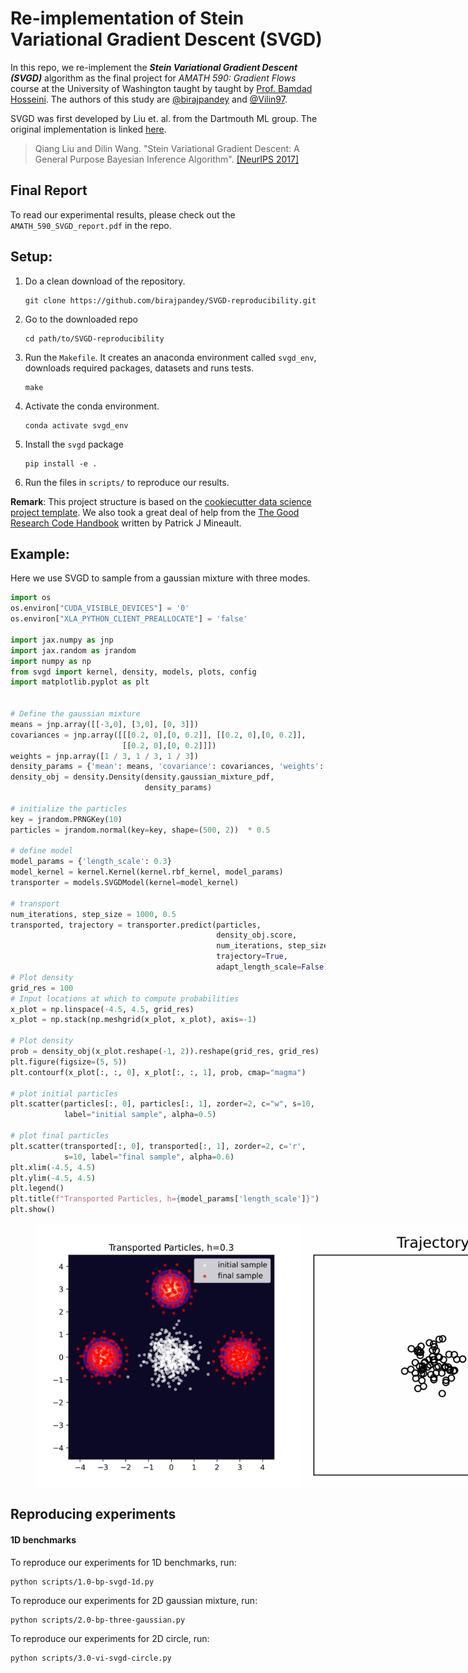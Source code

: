 # Re-implementation of Stein Variational Gradient Descent (SVGD)

In this repo, we re-implement the **_Stein Variational Gradient Descent 
(SVGD)_** 
algorithm as the final project for _AMATH 590: Gradient Flows_ course at the 
University of 
Washington taught by taught by [Prof. Bamdad Hosseini](https://bamdadhosseini.org).  The 
authors of this study are 
[@birajpandey](https://github.com/birajpandey) and [@Vilin97](https://github.com/Vilin97). 

SVGD was first developed by Liu et. al. from the Dartmouth ML group. The 
original implementation is linked [here](https://github.com/dilinwang820/Stein-Variational-Gradient-Descent).
> Qiang Liu and Dilin Wang. 
> "Stein Variational Gradient Descent: A General Purpose Bayesian Inference Algorithm".
> [[NeurIPS 2017]](https://proceedings.neurips.cc/paper/2016/file/b3ba8f1bee1238a2f37603d90b58898d-Paper.pdf)


## Final Report
To read our experimental results, please check out the `AMATH_590_SVGD_report.pdf` 
in the repo.

## Setup:

1. Do a clean download of the repository.
   ```
   git clone https://github.com/birajpandey/SVGD-reproducibility.git
   ```
2. Go to the downloaded repo
   ```
   cd path/to/SVGD-reproducibility
   ```
3. Run the `Makefile`. It creates an anaconda environment called `svgd_env`, 
   downloads  required  packages, datasets and runs tests.

   ```
   make 
   ```
3. Activate the conda environment. 

   ```
   conda activate svgd_env
   ```

4. Install the `svgd` package
   ```
   pip install -e .
   ```
   
5. Run the files in `scripts/` to reproduce our results. 

__Remark__: This project structure is based on the 
<a target="_blank" href="https://drivendata.github.io/cookiecutter-data-science/">
cookiecutter data science project template</a>. We also took a great deal of 
help from the <a target="_blank" href="https://goodresearch.dev/#alternative-formats">
The Good Research Code Handbook</a> written by Patrick J Mineault. 

## Example:
Here we use SVGD to sample from a gaussian mixture with three modes.
```python
import os
os.environ["CUDA_VISIBLE_DEVICES"] = '0'
os.environ["XLA_PYTHON_CLIENT_PREALLOCATE"] = 'false'

import jax.numpy as jnp
import jax.random as jrandom
import numpy as np
from svgd import kernel, density, models, plots, config
import matplotlib.pyplot as plt


# Define the gaussian mixture
means = jnp.array([[-3,0], [3,0], [0, 3]])
covariances = jnp.array([[[0.2, 0],[0, 0.2]], [[0.2, 0],[0, 0.2]],
                         [[0.2, 0],[0, 0.2]]])
weights = jnp.array([1 / 3, 1 / 3, 1 / 3])
density_params = {'mean': means, 'covariance': covariances, 'weights': weights}
density_obj = density.Density(density.gaussian_mixture_pdf,
                              density_params)

# initialize the particles
key = jrandom.PRNGKey(10)
particles = jrandom.normal(key=key, shape=(500, 2))  * 0.5

# define model
model_params = {'length_scale': 0.3}
model_kernel = kernel.Kernel(kernel.rbf_kernel, model_params)
transporter = models.SVGDModel(kernel=model_kernel)

# transport
num_iterations, step_size = 1000, 0.5
transported, trajectory = transporter.predict(particles,
                                              density_obj.score,
                                              num_iterations, step_size,
                                              trajectory=True, 
                                              adapt_length_scale=False)
# Plot density
grid_res = 100
# Input locations at which to compute probabilities
x_plot = np.linspace(-4.5, 4.5, grid_res)
x_plot = np.stack(np.meshgrid(x_plot, x_plot), axis=-1)

# Plot density
prob = density_obj(x_plot.reshape(-1, 2)).reshape(grid_res, grid_res)
plt.figure(figsize=(5, 5))
plt.contourf(x_plot[:, :, 0], x_plot[:, :, 1], prob, cmap="magma")

# plot initial particles
plt.scatter(particles[:, 0], particles[:, 1], zorder=2, c="w", s=10,
            label="initial sample", alpha=0.5)

# plot final particles
plt.scatter(transported[:, 0], transported[:, 1], zorder=2, c='r',
            s=10, label="final sample", alpha=0.6)
plt.xlim(-4.5, 4.5)
plt.ylim(-4.5, 4.5)
plt.legend()
plt.title(f"Transported Particles, h={model_params['length_scale']}")
plt.show()
``` 


[//]: # (![png]&#40;3_gaussians.png&#41;)

[//]: # ()
[//]: # (<p align="center">)

[//]: # ()
[//]: # (<img align="middle" src="./3_gaussians_trajectory_video.gif" )

[//]: # ()
[//]: # (width="250" )

[//]: # ()
[//]: # (height="250" />)

[//]: # ()
[//]: # (</p>)



<figure class="half" style="display:flex">
    <img style="width:500px" src="3_gaussians.png">
    <img style="width:500px" src="3_gaussians_trajectory_video.gif">
</figure>

## Reproducing experiments

#### 1D benchmarks
To reproduce our experiments for 1D benchmarks, run:
```
python scripts/1.0-bp-svgd-1d.py
```

To reproduce our experiments for 2D gaussian mixture, run:
```
python scripts/2.0-bp-three-gaussian.py
```

To reproduce our experiments for 2D circle, run:
```
python scripts/3.0-vi-svgd-circle.py
```